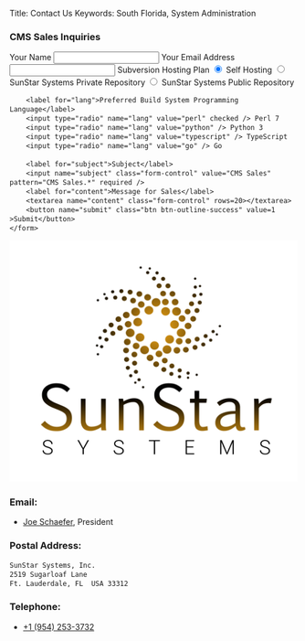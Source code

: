 Title: Contact Us
Keywords: South Florida, System Administration

<div class="float-lg-right">
	<h3>CMS Sales Inquiries</h3>
	<form method="POST" action="/cgi-bin/inquiry.pl" class="form">
    	<label for="name">Your Name</label>
		<input name="name" class="form-control" required />
        <label for="email">Your Email Address</label>
		<input type="email" name="email" class="form-control" required />
		<label for="hosting">Subversion Hosting Plan</label>
		<input type="radio" name="hosting" value="self" checked /> Self Hosting
		<input type="radio" name="hosting" value="private" /> SunStar Systems Private Repository
		<input type="radio" name="hosting" value="public" /> SunStar Systems Public Repository

		<label for="lang">Preferred Build System Programming Language</label>
		<input type="radio" name="lang" value="perl" checked /> Perl 7
		<input type="radio" name="lang" value="python" /> Python 3
		<input type="radio" name="lang" value="typescript" /> TypeScript
		<input type="radio" name="lang" value="go" /> Go

		<label for="subject">Subject</label>
		<input name="subject" class="form-control" value="CMS Sales" pattern="CMS Sales.*" required />
		<label for="content">Message for Sales</label>
		<textarea name="content" class="form-control" rows=20></textarea>
		<button name="submit" class="btn btn-outline-success" value=1 >Submit</button>
	</form>
</div>

![SunStar Systems](images/sunstarlogowhole.png)

### Email:

- [Joe Schaefer](mailto://joe@sunstarsys.com), President

### Postal Address:

    SunStar Systems, Inc.
    2519 Sugarloaf Lane
    Ft. Lauderdale, FL  USA 33312

### Telephone:

- [+1 (954) 253-3732](tel://1.954.253.3732/)

<div style="height:600px">&nbsp;<br/></div>
